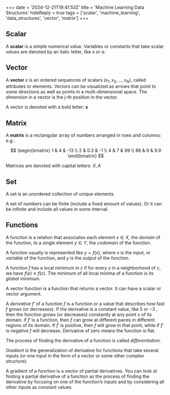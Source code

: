 +++
date = '2024-12-21T19:41:53Z'
title = 'Machine Learning Data Structures'
hideReply = true
tags = ['scalar', 'machine_learning', 'data_structures', 'vector', 'matrix']
+++

## Scalar
A __scalar__ is a simple numerical value. Variables or constants that take scalar values are denoted by an italic letter, like $x$ or $a$.

## Vector
A __vector__ $x$ is an ordered sequences of scalars $(x_1, x_2, \dots, x_N)$, called attributes or elements. Vectors can be visualized as arrows that point to some directions as well as points in a multi-dimensional space. The _dimension_ in a vector is the j-th position in the vector.

A vector is denoted with a bold letter: $\textbf{x}$

## Matrix
A __matrix__ is a rectangular array of numbers arranged in rows and columns: e.g.:

$$
\begin{bmatrix}
1 & 4 & -13 \\
2 & 0.3 & -1 \\
4 & 7 & 99 \\
88 & 9 & 9.9
\end{bmatrix}
$$

Matrices are denoted with capital letters: $X, A$

## Set
A set is an unordered collection of unique elements.

A set of numbers can be finite (include a fixed amount of values). Or it can be infinite and include all values in some interval.

## Functions
A function is a relation that associates each element $x \in X$, the _domain_ of the function, to a single element $y \in Y$, the _codomain_ of the function.

A function usually is represented like $y = f(x)$, where $x$ is the input, or _variable_ of the function, and $y$ is the _output_ of the function.

A function $f$ has a local minimum in $c$ if for every $x$ in a neighborhood of $c$, we have $f(x) \ge f(c)$. The minimum of all local minima of a function is its _global minimum_.

A vector function is a function that returns a vector. It can have a scalar or vector argument.

A _derivative_ $f'$ of a function $f$ is a function or a value that describes how fast $f$ grows (or decreases). If the derivative is a constant value, like 5 or −3 , then the function grows (or decreases) constantly at any point $x$ of its domain. if $f'$ is a function, then $f$ can grow at different paces in different regions of its domain. If $f'$ is positive, then $f$ will grow in that point, while if $f'$ is negative $f$ will decrease. Derivative of zero means the function is flat.

The process of finding the derivative of a function is called _differentiation_.

_Gradient_ is the generalization of derivative for functions that take several inputs (or one input in the form of a vector or some other complex structure).

A gradient of a function is a vector of partial derivatives. You can look at finding a partial derivative of a function as the process of finding the derivative by focusing on one of the function’s inputs and by considering all other inputs as constant values.
